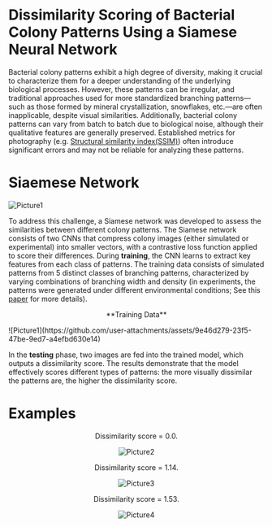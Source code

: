 # Dissimilarity Scoring of Bacterial Colony Patterns Using a Siamese Neural Network

Bacterial colony patterns exhibit a high degree of diversity, making it crucial to characterize them for a deeper understanding of the underlying biological processes. However, these patterns can be irregular, and traditional approaches used for more standardized branching patterns—such as those formed by mineral crystallization, snowflakes, etc.—are often inapplicable, despite visual similarities. Additionally, bacterial colony patterns can vary from batch to batch due to biological noise, although their qualitative features are generally preserved. Established metrics for photography (e.g. [Structural similarity index(SSIM)](https://en.wikipedia.org/wiki/Structural_similarity_index_measure)) often introduce significant errors and may not be reliable for analyzing these patterns.

# Siaemese Network
![Picture1](https://github.com/user-attachments/assets/6ebb1e9d-c2a8-4024-ab47-2a51cde33bf7)

To address this challenge, a Siamese network was developed to assess the similarities between different colony patterns. The Siamese network consists of two CNNs that compress colony images (either simulated or experimental) into smaller vectors, with a contrastive loss function applied to score their differences. During **training**, the CNN learns to extract key features from each class of patterns. The training data consists of simulated patterns from 5 distinct classes of branching patterns, characterized by varying combinations of branching width and density (in experiments, the patterns were generated under different environmental conditions; See this [paper](https://doi.org/10.15252/msb.202010089) for more details).

<p align="center">
**Training Data**
</p>
![Picture1](https://github.com/user-attachments/assets/9e46d279-23f5-47be-9ed7-a4efbd630e14)


In the **testing** phase, two images are fed into the trained model, which outputs a dissimilarity score. The results demonstrate that the model effectively scores different types of patterns: the more visually dissimilar the patterns are, the higher the dissimilarity score.

# Examples
<p align="center">Dissimilarity score = 0.0.</p>
<p align="center">
  <img src="https://github.com/user-attachments/assets/92bcf2a4-87a0-4b67-922d-c54aeb601c85" alt="Picture2">
</p>

<p align="center">Dissimilarity score = 1.14.</p>
<p align="center">
  <img src="https://github.com/user-attachments/assets/e298be3a-1372-498d-985e-b28f5724cdaa" alt="Picture3">
</p>

<p align="center">Dissimilarity score = 1.53.</p>
<p align="center">
  <img src="https://github.com/user-attachments/assets/568399bd-ae4d-413e-95ed-b984b7caf092" alt="Picture4">
</p>
